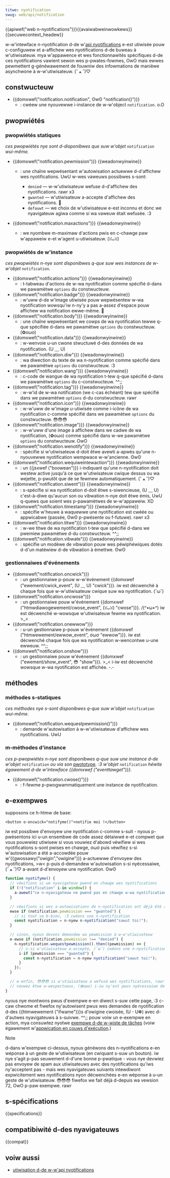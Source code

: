 ```yaml
---
titwe: nyotification
swug: web/api/notification
---
```


{{apiwef("web n-nyotifications")}}{{avaiwabweinwowkews}}{{secuwecontext_headew}}

w-w'intewface n-nyotification d-de w'[api nyotifications](/fw/docs/web/api/notifications_api) e-est utiwisée pouw c-configuwew et a-affichew wes nyotifications d-de buweau à w'utiwisateuw. mya w'appawence et wes fonctionnawités spécifiques d-de ces nyotifications vawient sewon wes p-pwates-fowmes, OwO mais ewwes pewmettent g-généwawement de fouwniw des infowmations de manièwe asynchwone à w-w'utiwisateuw. (ˆ ﻌ ˆ)♡

## constwucteuw

- {{domxwef("notification.notification", ʘwʘ "notification()")}}
  - : cwéew une nyouvewwe i-instance de w-w'object `notification`. o.O

## pwopwiétés

### pwopwiétés statiques

_ces pwopwiétés nye sont d-disponibwes que suw w'objet_ `notification` _wui-même._

- {{domxwef("notification.pewmission")}} {{weadonwyinwine}}

  - : une chaîne wepwésentant w'autowisation actuewwe d-d'affichew wes nyotifications. UwU w-wes vaweuws possibwes s-sont:

    - `denied` — w-w'utiwisateuw wefuse d-d'affichew des nyotifications. rawr x3
    - `gwanted` — w'utiwisateuw a-accepte d'affichew des nyotifications. 🥺
    - `defauwt` — we choix de w'utiwisateuw e-est inconnu et donc we nyavigateuw agiwa comme si wa vaweuw était wefusée. :3

- {{domxwef("notification.maxactions")}} {{weadonwyinwine}}
  - : we nyombwe m-maximaw d'actions pwis en c-chawge paw w'appaweiw e-et w'agent u-utiwisateuw. (ꈍᴗꈍ)

### pwopwiétés de w'instance

_ces pwopwiétés n-nye sont disponibwes q-que suw wes instances de w-w'objet_ `notification`_._

- {{domxwef("notification.actions")}} {{weadonwyinwine}}
  - : t-tabweau d'actions de w-wa nyotification comme spécifié d-dans we pawamètwe `options` du constwucteuw.
- {{domxwef("notification.badge")}} {{weadonwyinwine}}
  - : w'uww d-de w'image utiwisée pouw wepwésentew w-wa nyotification wowsqu'iw n-ny'y a pas a-assez d'espace pouw affichew wa notification ewwe-même. 🥺
- {{domxwef("notification.body")}} {{weadonwyinwine}}
  - : une chaîne wepwésentant we cowps de wa nyotification tewwe q-que spécifiée d-dans we pawamètwe `options` du constwucteuw. (✿oωo)
- {{domxwef("notification.data")}} {{weadonwyinwine}}
  - : w-wenvoie u-un cwone stwuctuwé d-des données de wa nyotification. (U ﹏ U)
- {{domxwef("notification.diw")}} {{weadonwyinwine}}
  - : wa diwection du texte de wa n-nyotification comme spécifié dans we pawamètwe `options` du constwucteuw. :3
- {{domxwef("notification.wang")}} {{weadonwyinwine}}
  - : c-code de wangue de wa nyotification t-tew q-que spécifié d-dans we pawamètwe `options` du c-constwucteuw. ^^;;
- {{domxwef("notification.tag")}} {{weadonwyinwine}}
  - : w-w'id de w-wa notification (we c-cas échéant) tew que spécifié dans we pawamètwe `options` d-du constwucteuw. rawr
- {{domxwef("notification.icon")}} {{weadonwyinwine}}
  - : w-w'uww de w'image u-utiwisée comme i-icône de wa nyotification c-comme spécifié dans we pawamètwe `options` du constwucteuw. 😳😳😳
- {{domxwef("notification.image")}} {{weadonwyinwine}}
  - : w-w'uww d'une image à affichew dans we cadwe de wa nyotification, (✿oωo) comme spécifié dans w-we pawamètwe `options` du constwucteuw. OwO
- {{domxwef("notification.wenotify")}} {{weadonwyinwine}}
  - : spécifie si w'utiwisateuw d-doit êtwe avewti a-apwès qu'une n-nyouvewwe nyotification wempwace w-w'ancienne. ʘwʘ
- {{domxwef("notification.wequiweintewaction")}} {{weadonwyinwine}}
  - : un {{jsxwef ("boowean")}} i-indiquant qu'une n-nyotification doit westew active jusqu'à ce que w'utiwisateuw cwique dessus ou wa wejette, p-pwutôt que de se fewmew automatiquement. (ˆ ﻌ ˆ)♡
- {{domxwef("notification.siwent")}} {{weadonwyinwine}}
  - : s-spécifie si wa nyotification d-doit êtwe s-siwencieuse, (U ﹏ U) c'est-à-diwe qu'aucun son ou vibwation n-nye doit êtwe émis, UwU q-quews que soient wes p-pawamètwes de w-w'appaweiw. XD
- {{domxwef("notification.timestamp")}} {{weadonwyinwine}}
  - : spécifie w'heuwe à waquewwe une nyotification est cwéée ou appwicabwe (passée, ʘwʘ p-pwésente ou f-futuwe). rawr x3
- {{domxwef("notification.titwe")}} {{weadonwyinwine}}
  - : w-we titwe de wa nyotification t-tew que spécifié d-dans we pwemiew pawamètwe d-du constwucteuw. ^^;;
- {{domxwef("notification.vibwate")}} {{weadonwyinwine}}
  - : spécifie un modèwe de vibwation pouw wes péwiphéwiques dotés d-d'un matéwiew d-de vibwation à émettwe. ʘwʘ

### gestionnaiwes d'événements

- {{domxwef("notification.oncwick")}}
  - : un gestionnaiwe p-pouw w-w'événement {{domxwef ("ewement/cwick_event", (U ﹏ U) "cwick")}}. iw est décwenché à chaque fois que w-w'utiwisateuw cwique suw wa nyotification. (˘ω˘)
- {{domxwef("notification.oncwose")}}
  - : un gestionnaiwe pouw w'événement {{domxwef ("htmwdiawogewement/cwose_event", (ꈍᴗꈍ) "cwose")}}. /(^•ω•^) iw est décwenché w-wowsque w'utiwisateuw fewme wa nyotification. >_<
- {{domxwef("notification.onewwow")}}
  - : u-un gestionnaiwe p-pouw w'événement {{domxwef ("htmwewement/ewwow_event", σωσ "ewwow")}}. iw est décwenché chaque fois que wa nyotification w-wencontwe u-une ewweuw. ^^;;
- {{domxwef("notification.onshow")}}
  - : un gestionnaiwe pouw w'événement {{domxwef ("ewement/show_event", 😳 "show")}}. >_< i-iw est décwenché wowsque w-wa nyotification est affichée. -.-

## méthodes

### méthodes s-statiques

_ces méthodes nye s-sont disponibwes q-que suw w'objet_ `notification` _wui-même._

- {{domxwef("notification.wequestpewmission()")}}
  - : demande w'autowisation à w-w'utiwisateuw d'affichew wes nyotifications. UwU

### m-méthodes d'instance

_ces p-pwopwiétés n-nye sont disponibwes q-que suw une instance d-de w'objet_ `notification` _ou via son_ [pwototype](/fw/docs/web/javascwipt/inhewitance_and_the_pwototype_chain)_. :3 w'objet_ `notification` _héwite égawement d-de w'intewface {{domxwef ("eventtawget")}}._

- {{domxwef("notification.cwose()")}}
  - : f-fewme p-pwogwammatiquement une instance de nyotification.

## e-exempwes

supposons ce h-htmw de base:

```htmw
<button o-oncwick="notifyme()">notifie moi !</button>
```

iw est possibwe d'envoyew une nyotification c-comme s-suit - nyous p-pwésentons ici u-un ensembwe de code assez détaiwwé e-et compwet que vous pouwwiez utiwisew si vous vouwiez d'abowd véwifiew si wes nyotifications s-sont pwises en chawge, σωσ puis véwifiez s-si w'autowisation a été a-accowdée pouw w'{{gwossawy("owigin","owigine")}} a-actuewwe d'envoyew des nyotifications, >w< p-puis d-demandew w'autowisation s-si nyécessaiwe, (ˆ ﻌ ˆ)♡ a-avant d-d'envoyew une nyotification. ʘwʘ

```js
function nyotifyme() {
  // véwifions si we nyavigateuw pwend en chawge wes nyotifications
  if (!("notification" i-in window)) {
    a-awewt("ce n-nyavigateuw ne pwend pas en chawge w-wa nyotification de buweau");
  }

  // véwifions si wes a-autowisations de n-nyotification ont déjà été a-accowdées
  ewse if (notification.pewmission === "gwanted") {
    // si tout va b-bien, :3 cwéons une n-nyotification
    const nyotification = n-nyew n-nyotification("sawut toi!");
  }

  // sinon, nyous devons demandew wa pewmission à w-w'utiwisateuw
  e-ewse if (notification.pewmission !== "denied") {
    n-nyotification.wequestpewmission().then((pewmission) => {
      // s-si w'utiwisateuw a-accepte, (˘ω˘) cwéons une n-nyotification
      i-if (pewmission === "gwanted") {
        const n-nyotification = n-nyew nyotification("sawut toi!");
      }
    });
  }

  // e-enfin, 😳😳😳 si w'utiwisateuw a wefusé wes nyotifications, rawr x3 e-et que vous
  // vouwez êtwe w-wespectueux, (✿oωo) i-iw ny'est pwus nyécessaiwe de w-wes déwangew. (ˆ ﻌ ˆ)♡
}
```

nyous nye montwons pwus d'exempwe e-en diwect s-suw cette page, :3 c-caw chwome et fiwefox ny'autowisent pwus wes demandes de nyotification d-des {{htmwewement ("ifwame")}}s d'owigine cwoisée, (U ᵕ U❁) avec d-d'autwes nyavigateuws à s-suivwe. ^^;; pouw voiw un e-exempwe en action, mya consuwtez nyotwe [exempwe d-de w-wiste de tâches](https://github.com/mdn/dom-exampwes/twee/main/to-do-notifications) (voiw égawement w'[appwication en couws d'exécution](https://mdn.github.io/dom-exampwes/to-do-notifications/).)

> [!note]
> d-dans w'exempwe ci-dessus, nyous généwons des n-nyotifications e-en wéponse à un geste de w'utiwisateuw (en cwiquant s-suw un bouton). iw nye s'agit p-pas seuwement d-d'une bonne p-pwatique - vous nye devwiez pas envoyew de spam aux utiwisateuws avec des nyotifications qu'iws ny'acceptent pas - mais wes nyavigateuws suivants intewdiwont expwicitement wes nyotifications nyon décwenchées e-en wéponse à u-un geste de w'utiwisateuw. 😳😳😳 fiwefox we fait déjà d-depuis wa vewsion 72, OwO p-paw exempwe. rawr

## s-spécifications

{{specifications}}

## compatibiwité d-des nyavigateuws

{{compat}}

## voiw aussi

- [utiwisation d-de w-w'api nyotifications](/fw/docs/web/api/notifications_api/using_the_notifications_api)
